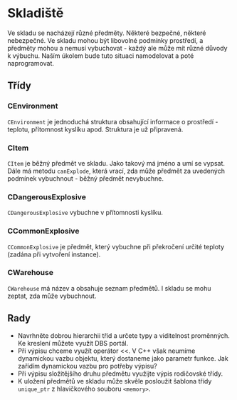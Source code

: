 # Skladiště

Ve skladu se nacházejí různé předměty. Některé bezpečné, některé nebezpečné. Ve skladu mohou být libovolné podmínky prostředí,
a předměty mohou a nemusí vybuchovat - každý ale může mít různé důvody k výbuchu. Naším úkolem bude tuto situaci namodelovat a poté naprogramovat.

## Třídy

### CEnvironment

`CEnvironment` je jednoduchá struktura obsahující informace o prostředí - teplotu, přítomnost kyslíku apod. Struktura je už připravená.

### CItem

`CItem` je běžný předmět ve skladu. Jako takový má jméno a umí se vypsat. Dále má metodu `canExplode`, která vrací, zda může předmět za uvedených podmínek vybuchnout - běžný předmět nevybuchne.

### CDangerousExplosive

`CDangerousExplosive` vybuchne v přítomnosti kyslíku.

### CCommonExplosive

`CCommonExplosive` je předmět, který vybuchne při překročení určité teploty (zadána při vytvoření instance).

### CWarehouse

`CWarehouse` má název a obsahuje seznam předmětů. I skladu se mohu zeptat, zda může vybuchnout.

## Rady

* Navrhněte dobrou hierarchii tříd a určete typy a viditelnost proměnných. Ke kreslení můžete využít DBS portál.
* Při výpisu chceme využít operátor <<. V C++ však neumíme dynamickou vazbu objektu, který dostaneme jako parametr funkce. Jak zařídím dynamickou vazbu pro potřeby výpisu?
* Při výpisu složitějšího druhu předmětu využijte výpis rodičovské třídy.
* K uložení předmětů ve skladu může skvěle posloužit šablona třídy `unique_ptr` z hlavičkového souboru `<memory>`. 

